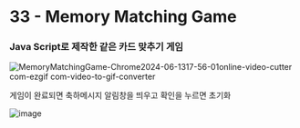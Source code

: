 <h1>33 - Memory Matching Game</h1>

<h3>Java Script로 제작한 같은 카드 맞추기 게임</h3>

<p></p>

![MemoryMatchingGame-Chrome2024-06-1317-56-01online-video-cutter com-ezgif com-video-to-gif-converter](https://github.com/Yuika12321/2024_get_a_job/assets/131143940/f4736266-0d05-4e5a-9ee8-e2ec958a7be5)


<p>게임이 완료되면 축하메시지 알림창을 띄우고 확인을 누르면 초기화</p>

![image](https://github.com/Yuika12321/2024_get_a_job/assets/131143940/cedd78e9-764c-429e-a118-d3e126013233)
